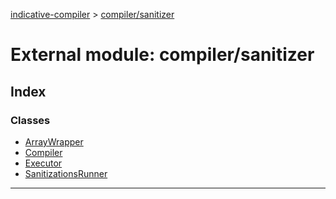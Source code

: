 [indicative-compiler](../README.md) > [compiler/sanitizer](../modules/compiler_sanitizer.md)

# External module: compiler/sanitizer

## Index

### Classes

* [ArrayWrapper](../classes/compiler_sanitizer.arraywrapper.md)
* [Compiler](../classes/compiler_sanitizer.compiler.md)
* [Executor](../classes/compiler_sanitizer.executor.md)
* [SanitizationsRunner](../classes/compiler_sanitizer.sanitizationsrunner.md)

---


